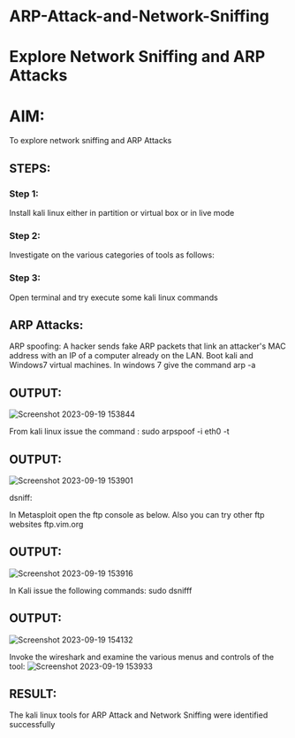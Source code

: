 # ARP-Attack-and-Network-Sniffing
# Explore Network Sniffing and ARP Attacks

# AIM:

To explore network sniffing and ARP Attacks

## STEPS:

### Step 1:

Install kali linux either in partition or virtual box or in live mode

### Step 2:

Investigate on the various categories of tools as follows:


### Step 3:
Open terminal and try execute some kali linux commands

## ARP Attacks:  
ARP spoofing: A hacker sends fake ARP packets that link an attacker's MAC address with an IP of a computer already on the LAN. 
Boot kali and Windows7 virtual machines.
In windows 7 give the command arp -a
## OUTPUT:

![Screenshot 2023-09-19 153844](https://github.com/sakthivel005/ARP-Attack-and-Network-Sniffing/assets/120550359/10a63e36-c6af-43dc-a612-c5cc6fe851c9)

From kali linux issue the command :
sudo arpspoof -i eth0 -t <target system> <gateway>
## OUTPUT:

![Screenshot 2023-09-19 153901](https://github.com/sakthivel005/ARP-Attack-and-Network-Sniffing/assets/120550359/3662f883-6bc7-4338-a412-306ad05ee688)

 dsniff:






In Metasploit open the ftp console as below. Also you can try other ftp websites ftp.vim.org
## OUTPUT:


![Screenshot 2023-09-19 153916](https://github.com/sakthivel005/ARP-Attack-and-Network-Sniffing/assets/120550359/e62f19be-afd3-4f78-85d0-5ccf462b46db)


In Kali issue the following commands:
sudo dsnifff
## OUTPUT:


![Screenshot 2023-09-19 154132](https://github.com/sakthivel005/ARP-Attack-and-Network-Sniffing/assets/120550359/f7c76331-fedc-41f1-92de-616ae5cea343)


Invoke the wireshark and examine the various menus  and controls of the tool:
![Screenshot 2023-09-19 153933](https://github.com/sakthivel005/ARP-Attack-and-Network-Sniffing/assets/120550359/2a6a7c6e-b757-42d0-b2d6-7f6da7da0269)


## RESULT:
The kali linux tools for ARP Attack and Network Sniffing were identified successfully
